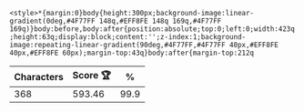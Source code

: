 `<style>*{margin:0}body{height:300px;background-image:linear-gradient(0deg,#4F77FF 148q,#EFF8FE 148q 169q,#4F77FF 169q)}body:before,body:after{position:absolute;top:0;left:0;width:423q;height:63q;display:block;content:'';z-index:1;background-image:repeating-linear-gradient(90deg,#4F77FF,#4F77FF 40px,#EFF8FE 40px,#EFF8FE 60px);margin-top:43q}body:after{margin-top:212q`

| Characters | Score 🏆 | %    |
| ---------- | -------- | ---- |
| 368        | 593.46   | 99.9 |
